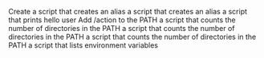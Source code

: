 Create a script that creates an alias
a script that creates an alias
a script that prints hello user
Add /action to the PATH
a script that counts the number of directories in the PATH
a script that counts the number of directories in the PATH
a script that counts the number of directories in the PATH
a script that lists environment variables
